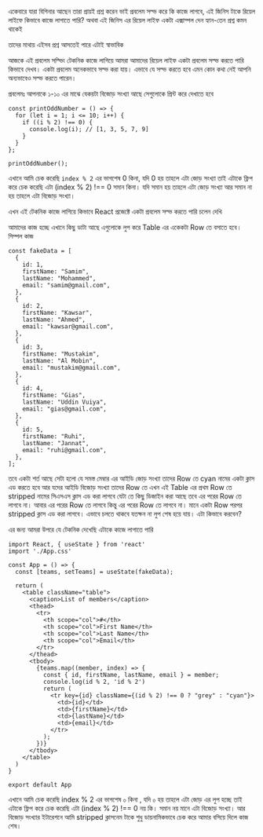 একেবারে যারা বিগিনার আছেন তারা প্রায়ই প্রশ্ন করেন ভাই প্রবলেম সল্ভ করে কি কাজে লাগবে, এই জিনিস টাকে রিয়েল লাইফে কিভাবে কাজে লাগাতে পারি? অথবা এই জিনিস এর রিয়েল লাইফ একটা এক্সাম্পল দেন হ্যান-তেন প্রশ্ন কমন থাকেই

তাদের মাথায় এইসব প্রশ্ন আসতেই পারে এটাই স্বাভাবিক

আজকে এই প্রবলেম সল্ভিং টেকনিক কাজে লাগিয়ে আমরা আমাদের রিয়েল লাইফ একটা প্রবলেম সল্ভ করতে পারি কিভাবে দেখব।
একটা প্রবলেম অনেকভাবে সল্ভ করা যায়। এভাবে যে সল্ভ করতে হবে এমন কোন কথা নেই আপনি অন্যভাবেও সল্ভ করতে পারেন।

প্রবলেমঃ আপনাকে ১-১০ এর মাঝে যেকয়টা বিজোড় সংখ্যা আছে সেগুলোকে প্রিন্ট করে দেখাতে হবে

```
const printOddNumber = () => {
  for (let i = 1; i <= 10; i++) {
    if ((i % 2) !== 0) {
      console.log(i); // [1, 3, 5, 7, 9]
    }
  }
};

printOddNumber();
```

এখানে আমি চেক করেছি `index % 2` এর ভাগশেষ 0 কিনা, যদি 0 হয় তাহলে এটা জোড় সংখ্যা তাই এটাকে ফ্লিপ করে চেক করেছি এটা (index % 2) !== 0 সমান কিনা। যদি সমান হয় তাহলে এটা জোড় সংখ্যা আর সমান না হয় তাহলে এটা বিজোড় সংখ্যা।

এখন এই টেকনিক কাজে লাগিয়ে কিভাবে React প্রজেক্টে একটা প্রবলেম সল্ভ করতে পারি চলেন দেখি

আমাদের কাজ হচ্ছে এখানে কিছু ডাটা আছে এগুলোকে লুপ করে Table এর একেকটা Row তে বসাতে হবে। সিম্পল কাজ

```
const fakeData = [
  {
    id: 1,
    firstName: "Samim",
    lastName: "Mohammed",
    email: "samim@gmail.com",
  },
  {
    id: 2,
    firstName: "Kawsar",
    lastName: "Ahmed",
    email: "kawsar@gmail.com",
  },
  {
    id: 3,
    firstName: "Mustakim",
    lastName: "Al Mobin",
    email: "mustakim@gmail.com",
  },
  {
    id: 4,
    firstName: "Gias",
    lastName: "Uddin Vuiya",
    email: "gias@gmail.com",
  },
  {
    id: 5,
    firstName: "Ruhi",
    lastName: "Jannat",
    email: "ruhi@gmail.com",
  },
];
```

তবে একটা শর্ত আছে সেটা হলো যে সমস্ত মেম্বার এর আইডি জোড় সংখ্যা তাদের Row তে cyan নামের একটা ক্লাস এড করতে হবে আর যদের আইডি বিজোড় সংখ্যা তাদের Row তে
এখন এই Table এর প্রথম Row তে stripped নামের সিএসএস ক্লাস এড করা লাগবে যেটা তে কিছু ডিজাইন করা আছে তবে এর পরের Row তে লাগবে না। আবার এর পরের Row তে লাগবে কিন্তু এর পরের Row তে লাগবে না। মানে একটা Row পরপর stripped ক্লাস এড করা লাগবে। এভাবে চলতে থাকবে যতক্ষন না লুপ শেষ হয়ে যায়। এটা কিভাবে করবেন?

এর জন্য আমরা উপরে যে টেকনিক দেখেছি এটাকে কাজে লাগাতে পারি

```
import React, { useState } from 'react'
import './App.css'

const App = () => {
  const [teams, setTeams] = useState(fakeData);

  return (
    <table className="table">
      <caption>List of members</caption>
      <thead>
        <tr>
          <th scope="col">#</th>
          <th scope="col">First Name</th>
          <th scope="col">Last Name</th>
          <th scope="col">Email</th>
        </tr>
      </thead>
      <tbody>
        {teams.map((member, index) => {
          const { id, firstName, lastName, email } = member;
          console.log(id % 2, 'id % 2')
          return (
            <tr key={id} className={(id % 2) !== 0 ? "grey" : "cyan"}>
              <td>{id}</td>
              <td>{firstName}</td>
              <td>{lastName}</td>
              <td>{email}</td>
            </tr>
          );
        })}
      </tbody>
    </table>
  )
}

export default App
```

এখানে আমি চেক করেছি index % 2 এর ভাগশেষ ০ কিনা , যদি ০ হয় তাহলে এটা জোড় এর লুপ হচ্ছে তাই এটাকে ফ্লিপ করে চেক করেছি এটা (index % 2) !== 0 নয় কি। সমান নয় মানে এটা বিজোড় সংখ্যা। আর বিজোড় সংখ্যার ইটারেশনে আমি stripped ক্লাসনেম টাকে শুধু ডায়নামিকভাবে চেক করে আমার বসিয়ে দিলে কাজ শেষ।
